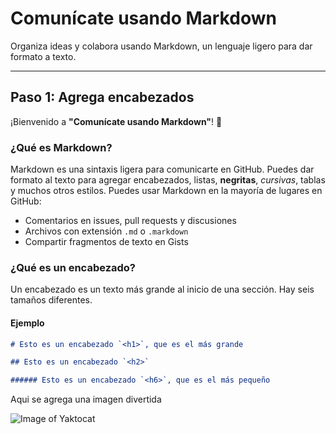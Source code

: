 # Comunícate usando Markdown

Organiza ideas y colabora usando Markdown, un lenguaje ligero para dar formato a texto.

---

## Paso 1: Agrega encabezados

¡Bienvenido a **"Comunícate usando Markdown"**! 👋

### ¿Qué es Markdown?

Markdown es una sintaxis ligera para comunicarte en GitHub. Puedes dar formato al texto para agregar encabezados, listas, **negritas**, *cursivas*, tablas y muchos otros estilos. Puedes usar Markdown en la mayoría de lugares en GitHub:

- Comentarios en issues, pull requests y discusiones  
- Archivos con extensión `.md` o `.markdown`  
- Compartir fragmentos de texto en Gists

### ¿Qué es un encabezado?

Un encabezado es un texto más grande al inicio de una sección. Hay seis tamaños diferentes.

#### Ejemplo

```markdown
# Esto es un encabezado `<h1>`, que es el más grande

## Esto es un encabezado `<h2>`

###### Esto es un encabezado `<h6>`, que es el más pequeño
```

Aqui se agrega una imagen divertida

![Image of Yaktocat](https://octodex.github.com/images/yaktocat.png)
